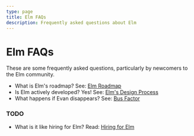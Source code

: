 ```yaml
---
type: page
title: Elm FAQs
description: Frequently asked questions about Elm
---
```



# Elm FAQs

These are some frequently asked questions, particularly by newcomers to the Elm community.

- What is Elm's roadmap? See: [Elm Roadmap](/faqs/elm-roadmap)
- Is Elm actively developed? Yes! See: [Elm's Design Process](/faqs/elm-design-process)
- What happens if Evan disappears? See: [Bus Factor](/faqs/bus-factor)


### TODO

- What is it like hiring for Elm? Read: [Hiring for Elm](TODO)

